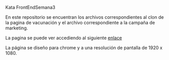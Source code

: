 Kata FrontEndSemana3

En este repositorio se encuentran los archivos correspondientes al clon de la pagina de vacunación y el archivo correspondiente a la campaña de marketing.

La pagina se puede ver accediendo al siguiente [enlace](http://vacunaccion.fgsoftwareengineering.url.ph/)

La página se diseño para chrome y a una resolución de pantalla de 1920 x 1080.
